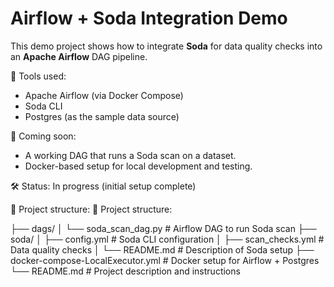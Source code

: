 # Airflow + Soda Integration Demo

This demo project shows how to integrate **Soda** for data quality checks into an **Apache Airflow** DAG pipeline.

🔧 Tools used:
- Apache Airflow (via Docker Compose)
- Soda CLI
- Postgres (as the sample data source)

🚀 Coming soon:
- A working DAG that runs a Soda scan on a dataset.
- Docker-based setup for local development and testing.

🛠 Status: In progress (initial setup complete)

📁 Project structure:
📁 Project structure:

├── dags/
│   └── soda_scan_dag.py         # Airflow DAG to run Soda scan
├── soda/
│   ├── config.yml               # Soda CLI configuration
│   ├── scan_checks.yml          # Data quality checks
│   └── README.md                # Description of Soda setup
├── docker-compose-LocalExecutor.yml  # Docker setup for Airflow + Postgres
└── README.md                    # Project description and instructions


